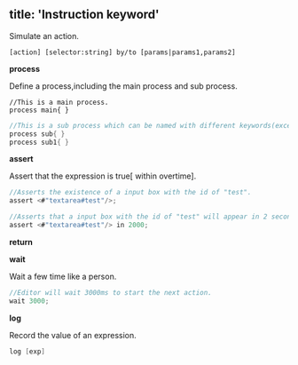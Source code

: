 title: 'Instruction keyword'
---

Simulate an action.

`[action] [selector:string] by/to [params|params1,params2]`

**process**

Define a process,including the main process and sub process.

```
//This is a main process.
process main{ } 
```
```C 
//This is a sub process which can be named with different keywords(except 'main').
process sub{ }
process sub1{ }
```
**assert** 

Assert that the expression is true[ within overtime].

```C
//Asserts the existence of a input box with the id of "test".
assert <#"textarea#test"/>;
```
```C 
//Asserts that a input box with the id of "test" will appear in 2 seconds.
assert <#"textarea#test"/> in 2000;
```
**return**

**wait** 

Wait a few time like a person.

```C
//Editor will wait 3000ms to start the next action.
wait 3000;
```

**log** 

Record the value of an expression.

```C
log [exp]
```
